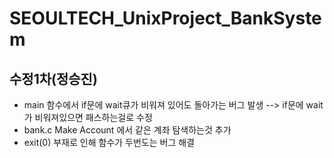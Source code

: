 # SEOULTECH_UnixProject_BankSystem




## 수정1차(정승진)
  - main 함수에서 if문에 wait큐가 비워져 있어도 돌아가는 버그 발생 --> if문에 wait가 비워져있으면 패스하는걸로 수정
  - bank.c Make Account 에서 같은 계좌 탐색하는것 추가
  - exit(0) 부재로 인해 함수가 두번도는 버그 해결
